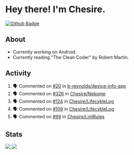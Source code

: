 # Hey there! I'm Chesire.

[![Github Badge](https://img.shields.io/badge/-Github-000?style=flat-square&logo=Github&logoColor=white&link=https://github.com/chesire)](https://github.com/chesire)

## About
<!-- Uses https://github.com/Chesire/natemoo-re -->
* Currently working on Android.
* Currently reading "The Clean Coder" by Robert Martin.
<!--
* Currently listening to: 
<a href="https://natemoo-re-iirbxe7wf.vercel.app/now-playing?open">
    <img src="https://natemoo-re-iirbxe7wf.vercel.app/now-playing" width="256" height="64" alt="Now Playing">
</a>  
-->

## Activity
<!-- Uses https://github.com/jamesgeorge007/github-activity-readme -->
<!--START_SECTION:activity-->
1. 🗣 Commented on [#20](https://github.com/b-reynolds/device-info-app/issues/20) in [b-reynolds/device-info-app](https://github.com/b-reynolds/device-info-app)
2. 🗣 Commented on [#326](https://github.com/Chesire/Nekome/issues/326) in [Chesire/Nekome](https://github.com/Chesire/Nekome)
3. 🗣 Commented on [#124](https://github.com/Chesire/LifecykleLog/issues/124) in [Chesire/LifecykleLog](https://github.com/Chesire/LifecykleLog)
4. 🗣 Commented on [#109](https://github.com/Chesire/LifecykleLog/issues/109) in [Chesire/LifecykleLog](https://github.com/Chesire/LifecykleLog)
5. 🗣 Commented on [#99](https://github.com/Chesire/LintRules/issues/99) in [Chesire/LintRules](https://github.com/Chesire/LintRules)
<!--END_SECTION:activity-->

## Stats
<a href="https://github-readme-stats.vercel.app/api/top-langs/?username=chesire&theme=tokyonight">
    <img src="https://github-readme-stats.vercel.app/api/top-langs/?username=chesire&layout=compact&theme=tokyonight" >
</a>
<a href="https://github-readme-stats.vercel.app/api?username=chesire&show_icons=true&theme=tokyonight">
    <img src="https://github-readme-stats.vercel.app/api?username=chesire&show_icons=true&theme=tokyonight" >
</a>  
